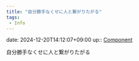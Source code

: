 ```yaml
---
title: "自分勝手なくせに人と繋がりたがる"
tags:
 - Info
---
```


date: 2024-12-20T14:12:07+09:00
up:: [Component](../Bar/Novel/Chaos/Component.md)

自分勝手なくせに人と繋がりたがる